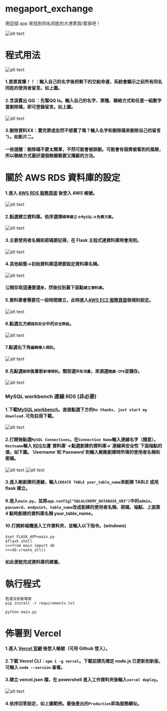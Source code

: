 # megaport_exchange
用這個 app 來找到同名同姓的大港票買/賣家吧！

![alt text](https://miro.medium.com/v2/resize:fit:828/format:webp/1*4DwqO5pYPyb6OD95EdIqlw.png)


# 程式用法
![alt text](https://miro.medium.com/v2/resize:fit:828/1*uNSitUbN0bVIgu4kF0LoGA.gif)
#### 1.買票買爆！！：輸入自己的名字後把剩下的交給命運，系統會顯示之前所有同名同姓的使用者留言。如上圖。
#### 2.含淚賣出 QQ ：先幫QQ la。輸入自己的名字、票種、聯絡方式和任意一組數字當刪除碼，即可登錄留言。如上圖。
![alt text](https://miro.medium.com/v2/resize:fit:828/1*XM2mfoc2iLvxartrWcZLSw.gif)
#### 3.刪除資料XX：賣完票或忽然不想賣了嗎？輸入名字和刪除碼來刪除自己的留言ㄅ。如影片二。
#### 一些提醒：刪除碼不要太簡單，不然可能會被誤刪。可能會有個資被看到的風險，所以聯絡方式最好選個無關緊要又隱蔽的方法。

# 關於 AWS RDS 資料庫的設定
#### 1.進入 [AWS RDS 服務頁面](https://ap-northeast-1.console.aws.amazon.com/rds/home?) 後登入 AWS 帳號。
![alt text](https://cdn-images-1.medium.com/max/1000/1*UjO5DxwjoqJyFwIcnig1Rg.png)
#### 2.點選建立資料庫。依序選擇`標準建立`→`MySQL`→`免費方案`。
![alt text](https://cdn-images-1.medium.com/max/1000/1*8UZRkSDuaufwj0Y0BCIazw.png)
#### 3.主要使用者名稱和密碼要記得，在 Flask 主程式連資料庫時會用到。
![alt text](https://cdn-images-1.medium.com/max/1000/1*CkZWhZqNTyzs0lYqU4A6QA.png)
#### 4.其他組態→初始資料庫這裡要設定資料庫名稱。
![alt text](https://cdn-images-1.medium.com/max/1000/1*l1yfvlwGZLFP1zPB1a0lIw.png)
#### 公開存取這邊要選`是`，然後拉到最下面點`建立資料庫`。
#### 5.資料庫會需要花一段時間建立，此時進入[AWS EC2 服務頁面](https://ap-northeast-1.console.aws.amazon.com/ec2/v2/)做規則設定。
![alt text](https://cdn-images-1.medium.com/max/1000/1*26Ru2XncF5hRGmhOeW_Wxw.png)
#### 6.點選左方`網路和安全`中的`安全群組`。
![alt text](https://cdn-images-1.medium.com/max/1000/1*1grkKgRhsYrIenVGI1ZxWg.png)
#### 7.點選右下角`編輯傳入規則`。
![alt text](https://cdn-images-1.medium.com/max/1000/1*Uh1MH7SIV5WFj65EoHXP-w.png)
#### 8.先點選`刪除`後重新`新增規則`。類型選`所有流量`，來源選`隨處-IP4`並儲存。
![alt text](https://cdn-images-1.medium.com/max/1000/1*xhgEGS7nXqw-1Zr3OP3Ztg.png)
### MySQL workbench 連線 RDS (非必要)
#### 1.下載[MySQL workbench](https://dev.mysql.com/downloads/file/?id=516912)。直接點選下方的`No thanks, just start my download.`可免註冊下載。
![alt text](https://cdn-images-1.medium.com/max/1000/1*V2spM04ViTF2fX7osm67vg.png)
#### 2.打開後點選`MySQL Connections`。在`Connection Name`輸入連線名字（隨意）。`Hostname`輸入 [RDS](https://ap-northeast-1.console.aws.amazon.com/rds/home?)左邊`資料庫`→點選創建的資料庫→`連線與安全性`下面端點的值，如下圖。`Username`和`Password`則輸入剛剛創建時所填的使用者名稱和密碼。
![alt text](https://cdn-images-1.medium.com/max/1000/1*MnhPMjzD561NhLbXdgFI2g.png)
![alt text](https://cdn-images-1.medium.com/max/1000/1*U74EPOgStgDVnzxgKoHIhQ.png)
#### 3.進入剛創建的連線，輸入`CREATE TABLE your_table_name`來創建 TABLE 或用 flask 建立。

#### 9.進入`main.py`，並將`app.config["SQLALCHEMY_DATABASE_URI"]`中的`admin`、`password`、`endpoint`、`table_name`改成創建的使用者名稱、密碼、端點、上面第 4 點時創建的資料庫名稱 your_table_name。
#### 10.打開終端機進入工作資料夾，並輸入以下指令。(windows)
```
$set FLASK_APP=main.py
$flask shell
>>>from main import db
>>>db.create_all()
```
#### 如此便能完成資料庫的建置。

# 執行程式
```
若還沒安裝環境
pip install -r requirements.txt

python main.py
```
# 佈署到 Vercel
#### 1.進入 [Vercel 官網](https://vercel.com/) 後登入帳號（可用 Github 登入）。
#### 2.下載 Vercel CLI：`npm i -g vercel`。下載前請先確定 node.js 已更新到新版，可輸入 `node --version` 查看。
#### 3.建立 vercel.json 檔，在 powershell 進入工作資料夾後輸入`vercel deploy`。
![alt text](https://cdn-images-1.medium.com/max/1000/1*rdBIbQx-D0_vC_739VmTcg.png)
#### 4.依序回答設定，如上圖範例。最後產出的`Production`即為服務網址。
